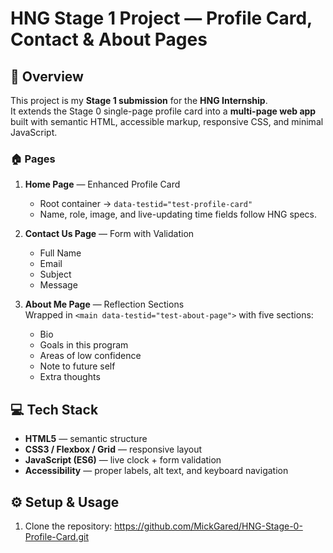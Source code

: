 
# HNG Stage 1 Project — Profile Card, Contact & About Pages

## 🧩 Overview
This project is my **Stage 1 submission** for the **HNG Internship**.  
It extends the Stage 0 single-page profile card into a **multi-page web app** built with semantic HTML, accessible markup, responsive CSS, and minimal JavaScript.

### 🏠 Pages
1. **Home Page** — Enhanced Profile Card    
   - Root container → `data-testid="test-profile-card"`
   - Name, role, image, and live-updating time fields follow HNG specs.

2. **Contact Us Page** — Form with Validation  
     - Full Name   
     - Email   
     - Subject 
     - Message   

3. **About Me Page** — Reflection Sections  
   Wrapped in `<main data-testid="test-about-page">` with five sections:
   - Bio 
   - Goals in this program 
   - Areas of low confidence
   - Note to future self 
   - Extra thoughts
     
## 💻 Tech Stack
- **HTML5** — semantic structure  
- **CSS3 / Flexbox / Grid** — responsive layout  
- **JavaScript (ES6)** — live clock + form validation  
- **Accessibility** — proper labels, alt text, and keyboard navigation

## ⚙️ Setup & Usage
1. Clone the repository: https://github.com/MickGared/HNG-Stage-0-Profile-Card.git
   
